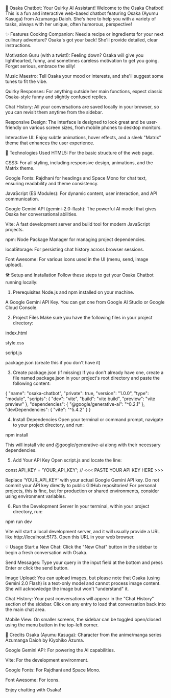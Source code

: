 🤖 Osaka Chatbot: Your Quirky AI Assistant!
Welcome to the Osaka Chatbot! This is a fun and interactive web-based chatbot featuring Osaka (Ayumu Kasuga) from Azumanga Daioh. She's here to help you with a variety of tasks, always with her unique, often humorous, perspective!

✨ Features
Cooking Companion: Need a recipe or ingredients for your next culinary adventure? Osaka's got your back! She'll provide detailed, clear instructions.

Motivation Guru (with a twist!): Feeling down? Osaka will give you lighthearted, funny, and sometimes careless motivation to get you going. Forget serious, embrace the silly!

Music Maestro: Tell Osaka your mood or interests, and she'll suggest some tunes to fit the vibe.

Quirky Responses: For anything outside her main functions, expect classic Osaka-style funny and slightly confused replies.

Chat History: All your conversations are saved locally in your browser, so you can revisit them anytime from the sidebar.

Responsive Design: The interface is designed to look great and be user-friendly on various screen sizes, from mobile phones to desktop monitors.

Interactive UI: Enjoy subtle animations, hover effects, and a sleek "Matrix" theme that enhances the user experience.

🚀 Technologies Used
HTML5: For the basic structure of the web page.

CSS3: For all styling, including responsive design, animations, and the Matrix theme.

Google Fonts: Rajdhani for headings and Space Mono for chat text, ensuring readability and theme consistency.

JavaScript (ES Modules): For dynamic content, user interaction, and API communication.

Google Gemini API (gemini-2.0-flash): The powerful AI model that gives Osaka her conversational abilities.

Vite: A fast development server and build tool for modern JavaScript projects.

npm: Node Package Manager for managing project dependencies.

localStorage: For persisting chat history across browser sessions.

Font Awesome: For various icons used in the UI (menu, send, image upload).

🛠️ Setup and Installation
Follow these steps to get your Osaka Chatbot running locally:

1. Prerequisites
Node.js and npm installed on your machine.

A Google Gemini API Key. You can get one from Google AI Studio or Google Cloud Console.

2. Project Files
Make sure you have the following files in your project directory:

index.html

style.css

script.js

package.json (create this if you don't have it)

3. Create package.json (if missing)
If you don't already have one, create a file named package.json in your project's root directory and paste the following content:

{
  "name": "osaka-chatbot",
  "private": true,
  "version": "1.0.0",
  "type": "module",
  "scripts": {
    "dev": "vite",
    "build": "vite build",
    "preview": "vite preview"
  },
  "dependencies": {
    "@google/generative-ai": "^0.2.1"
  },
  "devDependencies": {
    "vite": "^5.4.2"
  }
}

4. Install Dependencies
Open your terminal or command prompt, navigate to your project directory, and run:

npm install

This will install vite and @google/generative-ai along with their necessary dependencies.

5. Add Your API Key
Open script.js and locate the line:

const API_KEY = 'YOUR_API_KEY'; // <<< PASTE YOUR API KEY HERE >>>

Replace 'YOUR_API_KEY' with your actual Google Gemini API key. Do not commit your API key directly to public GitHub repositories! For personal projects, this is fine, but for production or shared environments, consider using environment variables.

6. Run the Development Server
In your terminal, within your project directory, run:

npm run dev

Vite will start a local development server, and it will usually provide a URL like http://localhost:5173. Open this URL in your web browser.

💡 Usage
Start a New Chat: Click the "New Chat" button in the sidebar to begin a fresh conversation with Osaka.

Send Messages: Type your query in the input field at the bottom and press Enter or click the send button.

Image Upload: You can upload images, but please note that Osaka (using Gemini 2.0 Flash) is a text-only model and cannot process image content. She will acknowledge the image but won't "understand" it.

Chat History: Your past conversations will appear in the "Chat History" section of the sidebar. Click on any entry to load that conversation back into the main chat area.

Mobile View: On smaller screens, the sidebar can be toggled open/closed using the menu button in the top-left corner.

🙏 Credits
Osaka (Ayumu Kasuga): Character from the anime/manga series Azumanga Daioh by Kiyohiko Azuma.

Google Gemini API: For powering the AI capabilities.

Vite: For the development environment.

Google Fonts: For Rajdhani and Space Mono.

Font Awesome: For icons.

Enjoy chatting with Osaka!
